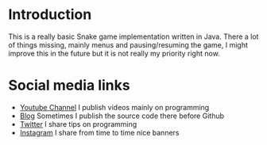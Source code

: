 # Introduction
This is a really basic Snake game implementation written in Java. There a lot of things missing, mainly menus and
pausing/resuming the game, I might improve this in the future but it is not really my priority right now.

# Social media links
- [Youtube Channel](https://youtube.com/melardev) I publish videos mainly on programming
- [Blog](http://melardev.com) Sometimes I publish the source code there before Github
- [Twitter](https://twitter.com/@melardev) I share tips on programming
- [Instagram](https://instagram.com/melar_dev) I share from time to time nice banners